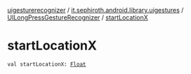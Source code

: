 [uigesturerecognizer](../../index.md) / [it.sephiroth.android.library.uigestures](../index.md) / [UILongPressGestureRecognizer](index.md) / [startLocationX](./start-location-x.md)

# startLocationX

`val startLocationX: `[`Float`](https://kotlinlang.org/api/latest/jvm/stdlib/kotlin/-float/index.html)